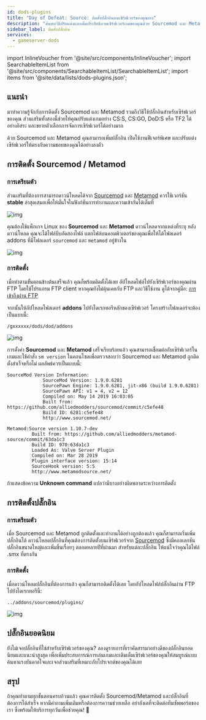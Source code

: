 ```yaml
---
id: dods-plugins
title: "Day of Defeat: Source: ติดตั้งปลั๊กอินบนเซิร์ฟเวอร์ของคุณเอง"
description: "ค้นพบวิธีปรับแต่งและเพิ่มประสิทธิภาพเซิร์ฟเวอร์เกมของคุณด้วย Sourcemod และ Metamod เพื่อการจัดการและฟีเจอร์ที่ดีกว่า → เรียนรู้เพิ่มเติมตอนนี้"
sidebar_label: ติดตั้งปลั๊กอิน
services:
  - gameserver-dods
---
```


import InlineVoucher from '@site/src/components/InlineVoucher';
import SearchableItemList from '@site/src/components/SearchableItemList/SearchableItemList';
import items from '@site/data/lists/dods-plugins.json';


## แนะนำ

มาทำความรู้จักกับการติดตั้ง Sourcemod และ Metamod รวมถึงวิธีใช้ปลั๊กอินสำหรับเซิร์ฟเวอร์ของคุณ ส่วนเสริมทั้งสองนี้ช่วยให้คุณปรับแต่งเกมอย่าง CS:S, CS:GO, DoD:S หรือ TF2 ได้อย่างอิสระ และขยายตัวเลือกการจัดการเซิร์ฟเวอร์ได้อย่างมาก

ด้วย Sourcemod และ Metamod คุณสามารถเพิ่มปลั๊กอิน เปิดใช้งานฟีเจอร์พิเศษ และปรับแต่งเซิร์ฟเวอร์ให้ตรงกับความชอบของคุณได้อย่างลงตัว

<InlineVoucher />



## การติดตั้ง Sourcemod / Metamod

### การเตรียมตัว

ส่วนเสริมที่ต้องการสามารถดาวน์โหลดได้จาก [Sourcemod](https://sourcemod.net/) และ [Metamod](https://www.sourcemm.net/downloads.php?branch=stable) ควรใช้เวอร์ชัน **stable** ล่าสุดเสมอเพื่อให้มั่นใจในฟังก์ชันการทำงานและความเข้ากันได้เต็มที่

![img](https://screensaver01.zap-hosting.com/index.php/s/STp7pRgjYS4c4yg/preview)

คุณต้องใช้แพ็กเกจ Linux ของ **Sourcemod** และ **Metamod** ดาวน์โหลดจากแหล่งที่ระบุ หลังดาวน์โหลด คุณจะได้ไฟล์บีบอัดสองไฟล์ แตกไฟล์บนคอมพิวเตอร์ของคุณเพื่อให้ได้โฟลเดอร์ addons ที่มีโฟลเดอร์ `sourcemod` และ `metamod` อยู่ข้างใน

![img](https://screensaver01.zap-hosting.com/index.php/s/WbxyRK8FM7GKxqt/preview)

### การติดตั้ง

เมื่อทำตามขั้นตอนข้างต้นเสร็จแล้ว คุณก็พร้อมติดตั้งได้เลย อัปโหลดไฟล์ไปยังเซิร์ฟเวอร์ของคุณผ่าน FTP โดยใช้โปรแกรม FTP client หากคุณยังไม่คุ้นเคยกับ FTP และวิธีใช้งาน ดูได้จากคู่มือ: [การเข้าถึงผ่าน FTP](gameserver-ftpaccess.md)

จากนั้นให้อัปโหลดโฟลเดอร์ **addons** ไปยังไดเรกทอรีหลักของเซิร์ฟเวอร์ โครงสร้างโฟลเดอร์จะต้องเป็นแบบนี้:

```
/gxxxxxx/dods/dod/addons
```

![img](https://screensaver01.zap-hosting.com/index.php/s/JzWxPT3yP4zAsHz/preview)

การตั้งค่า **Sourcemod** และ **Metamod** เสร็จเรียบร้อยแล้ว คุณสามารถเชื่อมต่อกับเซิร์ฟเวอร์ในเกมและใช้คำสั่ง ``sm version`` ในคอนโซลเพื่อตรวจสอบว่า Sourcemod และ Metamod ถูกติดตั้งสำเร็จหรือไม่ ผลลัพธ์ควรเป็นแบบนี้:

```
SourceMod Version Information:
             SourceMod Version: 1.9.0.6281
             SourcePawn Engine: 1.9.0.6281, jit-x86 (build 1.9.0.6281)
             SourcePawn API: v1 = 4, v2 = 12
             Compiled on: May 14 2019 16:03:05
             Built from: https://github.com/alliedmodders/sourcemod/commit/c5efe48
             Build ID: 6281:c5efe48
             http://www.sourcemod.net/
```
```             
Metamod:Source version 1.10.7-dev
         Built from: https://github.com/alliedmodders/metamod-source/commit/63da1c3
         Build ID: 970:63da1c3
         Loaded As: Valve Server Plugin
         Compiled on: Mar 28 2019
         Plugin interface version: 15:14
         SourceHook version: 5:5
         http://www.metamodsource.net/
```

ถ้าแสดงข้อความ **Unknown command** แปลว่ามีบางอย่างผิดพลาดระหว่างการติดตั้ง



## การติดตั้งปลั๊กอิน

### การเตรียมตัว

เมื่อ Sourcemod และ Metamod ถูกติดตั้งและทำงานได้อย่างถูกต้องแล้ว คุณก็สามารถเริ่มเพิ่มปลั๊กอินได้ ดาวน์โหลดปลั๊กอินที่คุณต้องการติดตั้งบนเซิร์ฟเวอร์จาก [Sourcemod](https://sourcemod.net/) ซึ่งมีคอลเลกชันปลั๊กอินขนาดใหญ่และเพิ่มขึ้นเรื่อยๆ ตลอดหลายปีที่ผ่านมา สำหรับแต่ละปลั๊กอิน ให้แน่ใจว่าคุณได้ไฟล์ .smx ที่ตรงกัน

### การติดตั้ง

เมื่อดาวน์โหลดปลั๊กอินที่ต้องการแล้ว คุณก็สามารถติดตั้งได้เลย โดยอัปโหลดไฟล์ปลั๊กอินผ่าน FTP ไปยังไดเรกทอรีนี้:

```
../addons/sourcemod/plugins/
```


![img](https://screensaver01.zap-hosting.com/index.php/s/A6E4cQCwQnoqTKc/preview)



## ปลั๊กอินยอดนิยม
ยังไม่เจอปลั๊กอินที่ใช่สำหรับเซิร์ฟเวอร์ของคุณ? ลองดูรายการที่เราคัดสรรมาอย่างดีของปลั๊กอินยอดนิยมและแนะนำสูงสุด เพื่อเพิ่มประสบการณ์การเล่นเกมและเติมเต็มเซิร์ฟเวอร์ของคุณให้สมบูรณ์แบบ ค้นหาแรงบันดาลใจและเจอส่วนเสริมที่เหมาะกับโปรเจกต์ของคุณได้เลย
<SearchableItemList items={items} />


## สรุป

ถ้าคุณทำตามทุกขั้นตอนครบถ้วนแล้ว คุณควรติดตั้ง Sourcemod/Metamod และปลั๊กอินที่ต้องการได้สำเร็จ หากมีคำถามเพิ่มเติมหรือต้องการความช่วยเหลือ อย่าลังเลที่จะติดต่อทีมซัพพอร์ตของเรา ซึ่งพร้อมให้บริการทุกวันเพื่อช่วยคุณ! 🙂

<InlineVoucher />